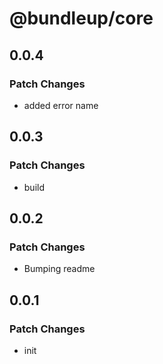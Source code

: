 # @bundleup/core

## 0.0.4

### Patch Changes

- added error name

## 0.0.3

### Patch Changes

- build

## 0.0.2

### Patch Changes

- Bumping readme

## 0.0.1

### Patch Changes

- init

